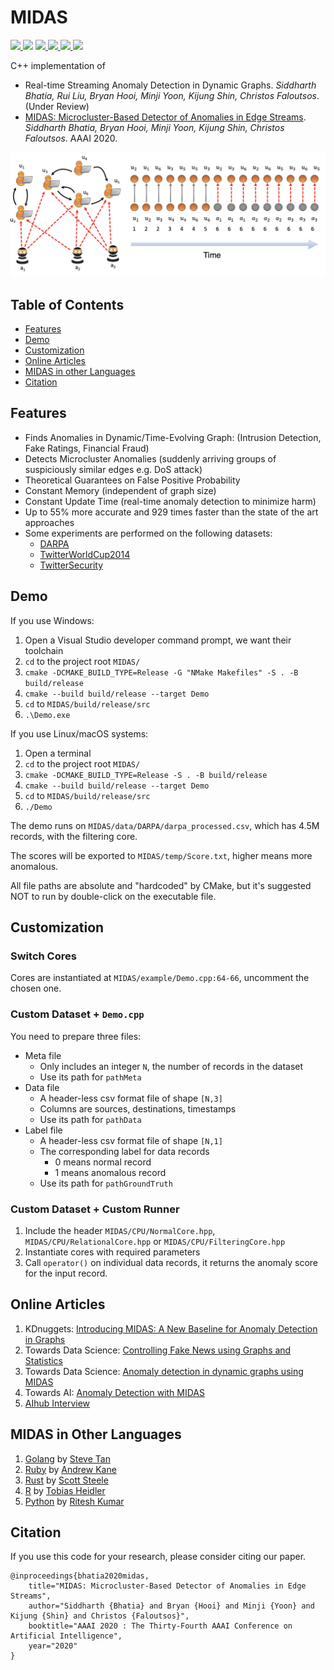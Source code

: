 # MIDAS

<p>
  <a href="https://aaai.org/Conferences/AAAI-20/">
    <img src="http://img.shields.io/badge/AAAI-2020-red.svg">
  </a>
  <a href="https://www.comp.nus.edu.sg/~sbhatia/assets/pdf/midas.pdf"><img src="http://img.shields.io/badge/Paper-PDF-brightgreen.svg"></a>
  <a href="https://www.comp.nus.edu.sg/~sbhatia/assets/pdf/midasslides.pdf">
      <img src="http://img.shields.io/badge/Slides-PDF-ff9e18.svg">
  </a>
  <a href="https://youtu.be/Bd4PyLCHrto">
    <img src="http://img.shields.io/badge/Talk-Youtube-ff69b4.svg">
  </a>
  <a href="https://www.kdnuggets.com/2020/04/midas-new-baseline-anomaly-detection-graphs.html"> 
    <img src="https://img.shields.io/badge/Press-KDnuggets-orange.svg">
  </a>
  <a href="https://github.com/bhatiasiddharth/MIDAS/blob/master/LICENSE">
    <img src="https://img.shields.io/badge/License-Apache%202.0-blue.svg">
  </a>
</p>

C++ implementation of

- Real-time Streaming Anomaly Detection in Dynamic Graphs. *Siddharth Bhatia, Rui Liu, Bryan Hooi, Minji Yoon, Kijung Shin, Christos Faloutsos*. (Under Review)
- [MIDAS: Microcluster-Based Detector of Anomalies in Edge Streams](asset/Conference.pdf). *Siddharth Bhatia, Bryan Hooi, Minji Yoon, Kijung Shin, Christos Faloutsos*. AAAI 2020.


![](asset/Intro.png)

## Table of Contents

- [Features](#features)
- [Demo](#demo)
- [Customization](#customization)
- [Online Articles](#online-articles)
- [MIDAS in other Languages](#midas-in-other-languages)
- [Citation](#citation)

## Features

- Finds Anomalies in Dynamic/Time-Evolving Graph: (Intrusion Detection, Fake Ratings, Financial Fraud)
- Detects Microcluster Anomalies (suddenly arriving groups of suspiciously similar edges e.g. DoS attack)
- Theoretical Guarantees on False Positive Probability
- Constant Memory (independent of graph size)
- Constant Update Time (real-time anomaly detection to minimize harm)
- Up to 55% more accurate and 929 times faster than the state of the art approaches
- Some experiments are performed on the following datasets: 
  - [DARPA](https://www.ll.mit.edu/r-d/datasets/1998-darpa-intrusion-detection-evaluation-dataset)
  - [TwitterWorldCup2014](http://odds.cs.stonybrook.edu/twitterworldcup2014-dataset)
  - [TwitterSecurity](http://odds.cs.stonybrook.edu/twittersecurity-dataset)

## Demo

If you use Windows:

1. Open a Visual Studio developer command prompt, we want their toolchain
1. `cd` to the project root `MIDAS/`
1. `cmake -DCMAKE_BUILD_TYPE=Release -G "NMake Makefiles" -S . -B build/release`
1. `cmake --build build/release --target Demo`
1. `cd` to `MIDAS/build/release/src`
1. `.\Demo.exe`

If you use Linux/macOS systems:

1. Open a terminal
1. `cd` to the project root `MIDAS/`
1. `cmake -DCMAKE_BUILD_TYPE=Release -S . -B build/release`
1. `cmake --build build/release --target Demo`
1. `cd` to `MIDAS/build/release/src`
1. `./Demo`

The demo runs on `MIDAS/data/DARPA/darpa_processed.csv`, which has 4.5M records, with the filtering core.

The scores will be exported to `MIDAS/temp/Score.txt`, higher means more anomalous.

All file paths are absolute and "hardcoded" by CMake, but it's suggested NOT to run by double-click on the executable file.

## Customization

### Switch Cores

Cores are instantiated at `MIDAS/example/Demo.cpp:64-66`, uncomment the chosen one.

### Custom Dataset + `Demo.cpp`

You need to prepare three files:

- Meta file
  - Only includes an integer `N`, the number of records in the dataset
  - Use its path for `pathMeta`
- Data file
  - A header-less csv format file of shape `[N,3]`
  - Columns are sources, destinations, timestamps
  - Use its path for `pathData`
- Label file
  - A header-less csv format file of shape `[N,1]`
  - The corresponding label for data records
    - 0 means normal record
    - 1 means anomalous record
  - Use its path for `pathGroundTruth` 

### Custom Dataset + Custom Runner

1. Include the header `MIDAS/CPU/NormalCore.hpp`, `MIDAS/CPU/RelationalCore.hpp` or `MIDAS/CPU/FilteringCore.hpp`
1. Instantiate cores with required parameters
1. Call `operator()` on individual data records, it returns the anomaly score for the input record.

## Online Articles

1. KDnuggets: [Introducing MIDAS: A New Baseline for Anomaly Detection in Graphs](https://www.kdnuggets.com/2020/04/midas-new-baseline-anomaly-detection-graphs.html)
2. Towards Data Science: [Controlling Fake News using Graphs and Statistics](https://towardsdatascience.com/controlling-fake-news-using-graphs-and-statistics-31ed116a986f)
2. Towards Data Science: [Anomaly detection in dynamic graphs using MIDAS](https://towardsdatascience.com/anomaly-detection-in-dynamic-graphs-using-midas-e4f8d0b1db45)
4. Towards AI: [Anomaly Detection with MIDAS](https://medium.com/towards-artificial-intelligence/anomaly-detection-with-midas-2735a2e6dce8)
5. [AIhub Interview](https://aihub.org/2020/05/01/interview-with-siddharth-bhatia-a-new-approach-for-anomaly-detection/)

## MIDAS in Other Languages

1. [Golang](https://github.com/steve0hh/midas) by [Steve Tan](https://github.com/steve0hh)
2. [Ruby](https://github.com/ankane/midas) by [Andrew Kane](https://github.com/ankane)
3. [Rust](https://github.com/scooter-dangle/midas_rs) by [Scott Steele](https://github.com/scooter-dangle)
4. [R](https://github.com/pteridin/MIDASwrappeR) by [Tobias Heidler](https://github.com/pteridin)
5. [Python](https://github.com/ritesh99rakesh/pyMIDAS) by [Ritesh Kumar](https://github.com/ritesh99rakesh)

## Citation

If you use this code for your research, please consider citing our paper.

```
@inproceedings{bhatia2020midas,
    title="MIDAS: Microcluster-Based Detector of Anomalies in Edge Streams",
    author="Siddharth {Bhatia} and Bryan {Hooi} and Minji {Yoon} and Kijung {Shin} and Christos {Faloutsos}",
    booktitle="AAAI 2020 : The Thirty-Fourth AAAI Conference on Artificial Intelligence",
    year="2020"
}
```